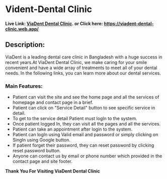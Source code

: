 # Vident-Dental Clinic

#### Live Link: [ViaDent Dental Clinic](https://viadent-dental-clinic.web.app/). or Click here: https://viadent-dental-clinic.web.app/

## Description:

ViaDent is a leading dental care clinic in Bangladesh with a huge success in recent years.At ViaDent Dental Clinic, we make caring for your smile convenient and have a wide array of treatments to meet all of your dental needs. In the following links, you can learn more about our dental services.

### Main Features:
- Patient can visit the site and see the home page and all the services of homepage and contact page in a brief.
- Patient can click on "Service Detail" button to see specific service in detail.
- To get to the service detail Patient must logIn to the system.
- Once patient logged In, they can visit all the pages and all the services.
- Patient can take an appointment after login to the system.
- Patient can logIn using Valid email and password or simply  clicking on SingIn using Google button.
- If patient forget their password, they can reset password by clicking reset password button.
- Anyone can contact us by email or phone number which provided in the contact page and site footer.

**Thank You For Visiting ViaDent Dental Clinic**
